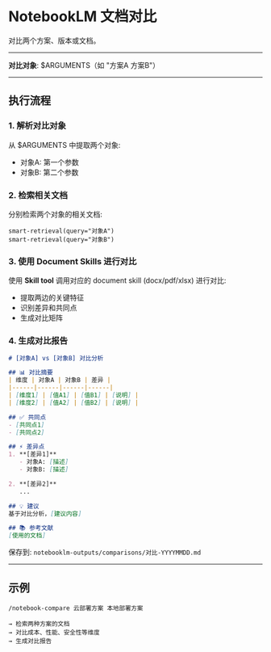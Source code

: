 # NotebookLM 文档对比

对比两个方案、版本或文档。

---

**对比对象**: $ARGUMENTS（如 "方案A 方案B"）

---

## 执行流程

### 1. 解析对比对象

从 $ARGUMENTS 中提取两个对象:
- 对象A: 第一个参数
- 对象B: 第二个参数

### 2. 检索相关文档

分别检索两个对象的相关文档:
```
smart-retrieval(query="对象A")
smart-retrieval(query="对象B")
```

### 3. 使用 Document Skills 进行对比

使用 **Skill tool** 调用对应的 document skill (docx/pdf/xlsx) 进行对比:
- 提取两边的关键特征
- 识别差异和共同点
- 生成对比矩阵

### 4. 生成对比报告

```markdown
# [对象A] vs [对象B] 对比分析

## 📊 对比摘要
| 维度 | 对象A | 对象B | 差异 |
|------|------|------|------|
| [维度1] | [值A1] | [值B1] | [说明] |
| [维度2] | [值A2] | [值B2] | [说明] |

## ✅ 共同点
- [共同点1]
- [共同点2]

## ⚡ 差异点
1. **[差异1]**
   - 对象A: [描述]
   - 对象B: [描述]

2. **[差异2]**
   ...

## 💡 建议
基于对比分析，[建议内容]

## 📚 参考文献
[使用的文档]
```

保存到: `notebooklm-outputs/comparisons/对比-YYYYMMDD.md`

---

## 示例

```
/notebook-compare 云部署方案 本地部署方案

→ 检索两种方案的文档
→ 对比成本、性能、安全性等维度
→ 生成对比报告
```
